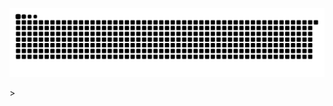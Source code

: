 <div> 
   
  ![Snake animation](https://github.com/vlucassp/vlucassp/blob/output/github-contribution-grid-snake.svg)
 
</div>>
